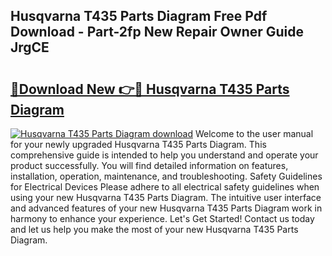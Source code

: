 ## Husqvarna T435 Parts Diagram Free Pdf Download - Part-2fp New Repair Owner Guide JrgCE

# <h2><a href="http://dfpo3fm.blite.top/?on=Husqvarna+T435+Parts+Diagram">🔗Download New 👉🔴 Husqvarna T435 Parts Diagram</a></h2>

[![Husqvarna T435 Parts Diagram download](https://i.imgur.com/lujVjoI.png)](http://dfpo3fm.blite.top/?on=Husqvarna+T435+Parts+Diagram)
Welcome to the user manual for your newly upgraded Husqvarna T435 Parts Diagram. This comprehensive guide is intended to help you understand and operate your product successfully. You will find detailed information on features, installation, operation, maintenance, and troubleshooting. Safety Guidelines for Electrical Devices Please adhere to all electrical safety guidelines when using your new Husqvarna T435 Parts Diagram. The intuitive user interface and advanced features of your new Husqvarna T435 Parts Diagram work in harmony to enhance your experience. Let's Get Started! Contact us today and let us help you make the most of your new Husqvarna T435 Parts Diagram.
